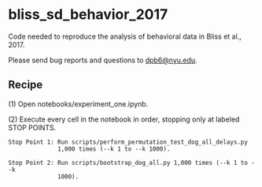 # bliss_sd_behavior_2017

Code needed to reproduce the analysis of behavioral data in Bliss et al., 2017.

Please send bug reports and questions to dpb6@nyu.edu.

## Recipe

(1) Open notebooks/experiment_one.ipynb.

(2) Execute every cell in the notebook in order, stopping only at labeled STOP
    POINTS.

    Stop Point 1: Run scripts/perform_permutation_test_dog_all_delays.py
                  1,000 times (--k 1 to --k 1000).

    Stop Point 2: Run scripts/bootstrap_dog_all.py 1,000 times (--k 1 to --k
                  1000).
